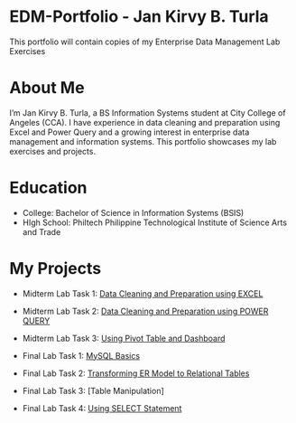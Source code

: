 # EDM-Portfolio - Jan Kirvy B. Turla
This portfolio will contain copies of my Enterprise Data Management Lab Exercises
# About Me
I’m Jan Kirvy B. Turla, a BS Information Systems student at City College of Angeles (CCA). I have experience in data cleaning and preparation using Excel and Power Query and a growing interest in enterprise data management and information systems. This portfolio showcases my lab exercises and projects.
# Education
- College: Bachelor of Science in Information Systems (BSIS)
- HIgh School: Philtech Philippine Technological Institute of Science Arts and Trade

# My Projects
- Midterm Lab Task 1: [Data Cleaning and Preparation using EXCEL](https://github.com/jankirvy02/jankirvy02/blob/8107b95543485569b9f3aa00bf82754a8553eca4/Midterm%20Lab%20Task%201.md/Task1.md)
- Midterm Lab Task 2: [Data Cleaning and Preparation using POWER QUERY](https://arshpatchak.github.io/testCodes/)
- Midterm Lab Task 3: [Using Pivot Table and Dashboard](https://github.com/jankirvy02/jankirvy02/blob/main/Midterm%20Task%20Lab%203/task3.md)

- Final Lab Task 1: [MySQL Basics](https://github.com/jankirvy02/jankirvy02/blob/main/Final%20Lab%20Task%201/final1.md)
- Final Lab Task 2: [Transforming ER Model to Relational Tables](https://github.com/jankirvy02/jankirvy02/blob/main/Final%20Lab%20Task%202/final2.md)
- Final Lab Task 3: [Table Manipulation]
- Final Lab Task 4: [Using SELECT Statement](https://github.com/jankirvy02/jankirvy02/blob/main/Final%20Lab%20Task%204.md/finaltask4.md)

